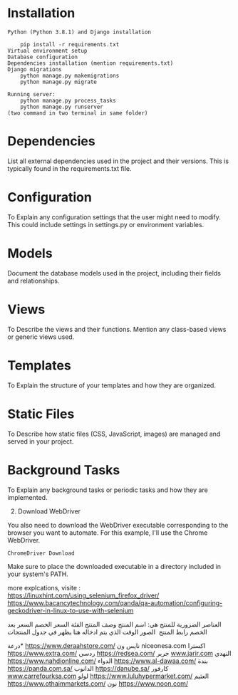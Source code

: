 # Installation

    Python (Python 3.8.1) and Django installation

        pip install -r requirements.txt
    Virtual environment setup
    Database configuration
    Dependencies installation (mention requirements.txt)
    Django migrations
        python manage.py makemigrations
        python manage.py migrate
    
    Running server:
        python manage.py process_tasks
        python manage.py runserver
    (two command in two terminal in same folder)


# Dependencies

List all external dependencies used in the project and their versions. This is typically found in the requirements.txt file.

# Configuration

To Explain any configuration settings that the user might need to modify. This could include settings in settings.py or environment variables.

# Models

Document the database models used in the project, including their fields and relationships.

# Views

To Describe the views and their functions. Mention any class-based views or generic views used.

# Templates

To Explain the structure of your templates and how they are organized.

# Static Files

To Describe how static files (CSS, JavaScript, images) are managed and served in your project.

# Background Tasks

To Explain any background tasks or periodic tasks and how they are implemented.

2. Download WebDriver

You also need to download the WebDriver executable corresponding to the browser you want to automate. For this example, I'll use the Chrome WebDriver.

    ChromeDriver Download

Make sure to place the downloaded executable in a directory included in your system's PATH.

more explcations, visite :
https://linuxhint.com/using_selenium_firefox_driver/
https://www.bacancytechnology.com/qanda/qa-automation/configuring-geckodriver-in-linux-to-use-with-selenium



العناصر الضرورية للمنتج هي: 
اسم المنتج
وصف المنتج 
الفئة
السعر
الخصم 
السعر بعد الخصم 
رابط المنتج 
الصور
الوقت الذي يتم ادخاله هنا يظهر في جدول المنتجات



درعة* 	https://www.deraahstore.com/
نايس ون 	niceonesa.com
اكسترا	https://www.extra.com/
ردسي	https://redsea.com/
جرير	www.jarir.com
النهدي	https://www.nahdionline.com/
الدواء	https://www.al-dawaa.com/
بندة	https://panda.com.sa/
الدانوب	https://danube.sa/
كارفور	www.carrefourksa.com
لولو	https://www.luluhypermarket.com/
العثيم	https://www.othaimmarkets.com/
نون	https://www.noon.com/ 